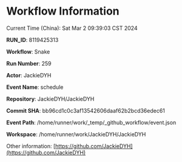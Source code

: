 # Workflow Information

Current Time (China): Sat Mar  2 09:39:03 CST 2024  

**RUN_ID**: 8119425313  

**Workflow**: Snake  

**Run Number**: 259  

**Actor**: JackieDYH  

**Event Name**: schedule  

**Repository**: JackieDYH/JackieDYH  

**Commit SHA**: bb96cd1c0c3af13542606daaf62b2bcd36edec61  

**Event Path**: /home/runner/work/_temp/_github_workflow/event.json  

**Workspace**: /home/runner/work/JackieDYH/JackieDYH  

Other information: [https://github.com/JackieDYH](https://github.com/JackieDYH)
